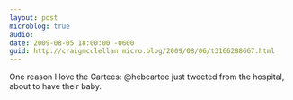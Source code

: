 ```yaml
---
layout: post
microblog: true
audio: 
date: 2009-08-05 18:00:00 -0600
guid: http://craigmcclellan.micro.blog/2009/08/06/t3166288667.html
---
```

One reason I love the Cartees: @hebcartee just tweeted from the hospital, about to have their baby.
